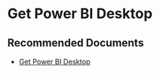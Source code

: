   <properties
	pageTitle="install and configure power bi desktop"
	description="install and configure power bi desktop"
	service="microsoft.PowerBIDedicated"
	resource="capacities"
	authors="pjfreitas"
	ms.author="pfreitas"	
	displayOrder="820"
	selfHelpType="generic"
	supportTopicIds="32628111"
	productPesIds="16334"
	cloudEnvironments="public, MoonCake, fairfax, usnat, ussec" 
	articleId="87813b92-2e96-83c9-87ad-e299da3c9091"
	ownershipId="PowerBI_PowerBI"
/>

# Get Power BI Desktop

## **Recommended Documents**

* [Get Power BI Desktop](https://docs.microsoft.com/power-bi/desktop-get-the-desktop)
